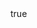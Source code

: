 ---
info:
  name: T-80
  image: /img/vehicle/tank/ussr/25_t-80.png
  class: "ОБТ: 45$ - 85$"
  country: СССР
  cost: 65
  year: 1976

body:
  hp: 10
  armor_front: 13
  armor_side: 8
  armor_rear: 3
  armor_top: 3
  size: Средний
  stealth: Плохо
  optics: Плохо
  speed: 70
  speed_road: 110
  fuel: 2040
  autonomy: 500

main_gun:
  name: 2A46M
  attr_kin: true
  attr_fg: true
  ammo: 28
  range_ground: 2275
  accuracy: 40
  stabilizer: 30
  ap_power: 16
  he_power: 4
  suppression: 144
  rate_of_fire: 9

mmg:
  name: NSVT
  ammo: 1000
  range_ground: 1050
  range_helicopters: 875
  accuracy: 15
  stabilizer: 5
  he_power: 0.75
  suppression: 90
  rate_of_fire: 652
---